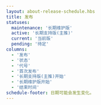 ```yaml
---
layout: about-release-schedule.hbs
title: 发布
statuses:
  maintenance: '长期维护版'
  active: '长期支持版(主推)'
  current: '当前版'
  pending: '待定'
columns:
  - '发布'
  - '状态'
  - '代号'
  - '首次发布'
  - '长期支持版(主推)开始'
  - '长期维护版开始'
  - '结束时间'
schedule-footer: 日期可能会发生变化。
---
```

